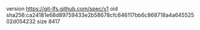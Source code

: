 version https://git-lfs.github.com/spec/v1
oid sha256:ca24181e68d89759433e2b58678cfc646117bb6c868718a4a64552502d054232
size 8417
